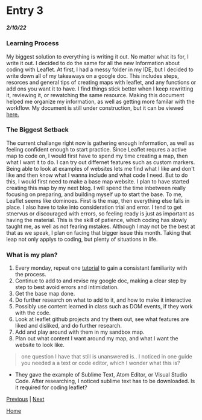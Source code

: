 # Entry 3
##### 2/10/22
### Learning Process
  My biggest solution to everything is writing it out. No matter what its for, I write it out. I decided to do the same for all the new Information about coding with Leaflet. At first, I had a messy folder in my IDE, but I decided to write down all of my takeaways on a google doc. This includes steps, resorces and general tips of creating maps with leaflet, and any functions or add ons you want it to have. I find things stick better when I keep rewritting it, reviewing it, or rewatching the same resource. Making this document helped me organize my information, as well as getting more familar with the workflow. My document is still under construction, but it can be viewed [here.](https://docs.google.com/document/d/18fefLc6nQL6y_yu4SGAUnliXsFcpn5lnHqkHvMBBpSg/edit?usp=sharing)
  ### The Biggest Setback
  The current challange right now is gathering enough information, as well as feeling confident enough to start practice. Since Leaflet requres a active map to code on, I would first have to spend my time creating a map, then what I want it to do. I can try out differnet features such as custom markers. Being able to look at examples of websites lets me find what I like and don't like and then know what I wanna include and what code I need. But to do this, I would first need to make a base map website. I plan to have started creating this map by my next blog. I will spend the time inbetween really focusing on preparing, and building myself up to start the base. To me, Leaflet seems like dominoes. First is the map, then everything else falls in place. I also have to take into consideration trial and error. I tend to get stnervus or discouraged with errors, so feeling ready is just as important as having the material. This is the skill of patience, which coding has slowly taught me, as well as not fearing mstakes. Although I may not be the best at that as we speak, I plan on facing that bigger issue this month. Taking that leap not only applys to coding, but plenty of situations in life.
 ### What is my plan?
 1. Every monday, repeat one [tutorial](https://youtu.be/wVnimcQsuwk) to gain a consistant familiarity with the process.
 2. Continue to add to and revise my google doc, making a clear step by step to best avoid errors and intimidation.
 3. Get the base map done.
 4. Do further research on what to add to it, and how to make it interactive
 5. Possibly use content learned in class such as DOM events, if they work with the code.
 6. Look at leaflet github projects and try them out, see what features are liked and disliked, and do further research.
 7. Add and play around with them in my sandbox map.
 8. Plan out what content I want around my map, and what I want the website to look like.

> one question I have that still is unanswered is..
 I noticed in one guide you needed a a text or code editor, which I wonder what this is? 
- They gave the example of Sublime Text, Atom Editor, or Visual Studio Code.
After researching, I noticed sublime text has to be downloaded. Is it required for coding leaflet?


[Previous](entry02.md) | [Next](entry04.md)

[Home](../README.md)

